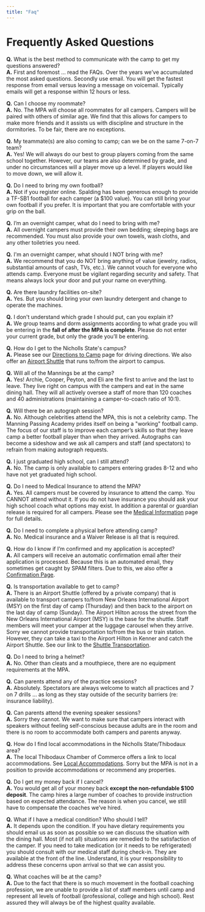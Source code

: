 ```yaml
---
title: "Faq"
---
```


Frequently Asked Questions
==========================

**Q.** What is the best method to communicate with the camp to get my questions
answered?  
**A.** First and foremost … read the FAQs. Over the years we’ve accumulated the
most asked questions. Secondly use email. You will get the fastest response from
email versus leaving a message on voicemail. Typically emails will get a
response within 12 hours or less.

**Q.** Can I choose my roommate?  
**A.** No. The MPA will choose all roommates for all campers. Campers will be
paired with others of similar age. We find that this allows for campers to make
more friends and it assists us with discipline and structure in the dormitories.
To be fair, there are no exceptions.

**Q.** My teammate(s) are also coming to camp; can we be on the same 7-on-7
team?  
**A.** Yes! We will always do our best to group players coming from the same
school together. However, our teams are also determined by grade, and under no
circumstances will a player move up a level. If players would like to move down,
we will allow it.

**Q.** Do I need to bring my own football?  
**A.** Not if you register online. Spalding has been generous enough to provide
a TF-SB1 football for each camper (a $100 value).  You can still bring your own
football if you prefer. It is important that you are comfortable with your grip
on the ball.

**Q.** I’m an overnight camper, what do I need to bring with me?  
**A.** All overnight campers must provide their own bedding; sleeping bags are
recommended. You must also provide your own towels, wash cloths, and any other
toiletries you need.

**Q.** I'm an overnight camper, what should I NOT bring with me?  
**A.** We recommend that you do NOT bring anything of value (jewelry, radios,
substantial amounts of cash, TVs, etc.). We cannot vouch for everyone who
attends camp. Everyone must be vigilant regarding security and safety. That
means always lock your door and put your name on everything.

**Q.** Are there laundry facilities on-site?  
**A.** Yes. But you should bring your own laundry detergent and change to
operate the machines.

**Q.** I don't understand which grade I should put, can you explain it?  
**A.** We group teams and dorm assignments according to what grade you will be
entering in the **fall of after the MPA is complete**. Please do not enter your
current grade, but only the grade you’ll be entering.

**Q.** How do I get to the Nicholls State's campus?  
**A.** Please see our [Directions to Camp](/page/directions) page for driving
directions. We also offer an [Airport Shuttle](/page/airport-shuttle) that runs
to/from the airport to campus.

**Q.** Will all of the Mannings be at the camp?  
**A.** Yes! Archie, Cooper, Peyton, and Eli are the first to arrive and the last
to leave. They live right on campus with the campers and eat in the same dining
hall. They will all actively oversee a staff of more than 120 coaches and 40
administrations (maintaining a camper-to-coach ratio of 10:1).

**Q.** Will there be an autograph session?  
**A.** No. Although celebrities attend the MPA, this is not a celebrity camp.
The Manning Passing Academy prides itself on being a "working" football camp.
The focus of our staff is to improve each camper’s skills so that they leave
camp a better football player than when they arrived.  Autographs can become a
sideshow and we ask all campers and staff (and spectators) to refrain from
making autograph requests.

**Q.** I just graduated high school, can I still attend?  
**A.** No. The camp is only available to campers entering grades 8-12 and who
have not yet graduated high school.

**Q.** Do I need to Medical Insurance to attend the MPA?  
**A.** Yes. All campers must be covered by insurance to attend the camp. You
CANNOT attend without it. If you do not have insurance you should ask your high
school coach what options may exist. In addition a parental or guardian release
is required for all campers. Please see the [Medical
Information](/page/medical-information) page for full details.

**Q.** Do I need to complete a physical before attending camp?  
**A.** No. Medical insurance and a Waiver Release is all that is required.

**Q.** How do I know if I’m confirmed and my application is accepted?  
**A.** All campers will receive an automatic confirmation email after their
application is processed. Because this is an automated email, they sometimes get
caught by SPAM filters. Due to this, we also offer a [Confirmation
Page](https://campregistrationsystems.com/camps/2015-manning-passing-academy/campers/confirmation).

**Q.** Is transportation available to get to camp?  
**A.** There is an Airport Shuttle (offered by a private company) that is
available to transport campers to/from New Orleans International Airport (MSY)
on the first day of camp (Thursday) and then back to the airport on the last day
of camp (Sunday). The Airport Hilton across the street from the New Orleans
International Airport (MSY) is the base for the shuttle. Staff members will meet
your camper at the luggage carousel when they arrive. Sorry we cannot provide
transportation to/from the bus or train station. However, they can take a taxi
to the Airport Hilton in Kenner and catch the Airport Shuttle. See our link to
the [Shuttle Transportation](/page/airport-shuttle).

**Q.** Do I need to bring a helmet?  
**A.** No. Other than cleats and a mouthpiece, there are no equipment
requirements at the MPA.

**Q.** Can parents attend any of the practice sessions?  
**A.** Absolutely. Spectators are always welcome to watch all practices and 7 on
7 drills … as long as they stay outside of the security barriers (re: insurance
liability).

**Q.** Can parents attend the evening speaker sessions?  
**A.** Sorry they cannot. We want to make sure that campers interact with
speakers without feeling self-conscious because adults are in the room and there
is no room to accommodate both campers and parents anyway.

**Q.** How do I find local accommodations in the Nicholls State/Thibodaux area?  
**A.** The local Thibodaux Chamber of Commerce offers a link to local
accommodations. See [Local Accommodations](/page/local-accommodations). Sorry
but the MPA is not in a position to provide accommodations or recommend any
properties.

**Q.** Do I get my money back if I cancel?  
**A.** You would get all of your money back **except the non-refundable $100
deposit**. The camp hires a large number of coaches to provide instruction based
on expected attendance. The reason is when you cancel, we still have to
compensate the coaches we’ve hired.

**Q.** What if I have a medical condition? Who should I tell?  
**A.** It depends upon the condition. If you have dietary requirements you
should email us as soon as possible so we can discuss the situation with the
dining hall. Most (if not all) situations are remedied to the satisfaction of
the camper. If you need to take medication (or it needs to be refrigerated) you
should consult with our medical staff during check-in. They are available at the
front of the line. Understand, it is your responsibility to address these
concerns upon arrival so that we can assist you.

**Q.** What coaches will be at the camp?  
**A.** Due to the fact that there is so much movement in the football coaching
profession, we are unable to provide a list of staff members until camp and
represent all levels of football (professional, college and high school). Rest
assured they will always be of the highest quality available.

